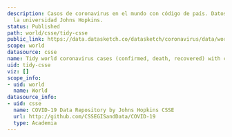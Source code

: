 ```yaml
---
description: Casos de coronavirus en el mundo con código de país. Datos del CSSE de
  la universidad Johns Hopkins.
status: Published
path: world/csse/tidy-csse
public_link: https://data.datasketch.co/datasketch/coronavirus/data/world/csse/tidy-csse.csv
scope: world
datasource: csse
name: Tidy world coronavirus cases (confirmed, death, recovered) with country codes
uid: tidy-csse
viz: []
scope_info:
- uid: world
  name: World
datasource_info:
- uid: csse
  name: COVID-19 Data Repository by Johns Hopkins CSSE
  url: http://github.com/CSSEGISandData/COVID-19
  type: Academia
---
```


